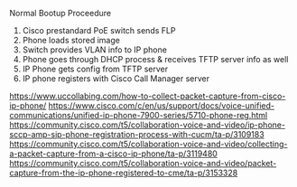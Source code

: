 Normal Bootup Proceedure

1. Cisco prestandard PoE switch sends FLP 
2. Phone loads stored image
3. Switch provides VLAN info to IP phone
4. Phone goes through DHCP process & receives TFTP server info as well
5. IP Phone gets config from TFTP server
6. IP phone registers with Cisco Call Manager server


https://www.uccollabing.com/how-to-collect-packet-capture-from-cisco-ip-phone/
https://www.cisco.com/c/en/us/support/docs/voice-unified-communications/unified-ip-phone-7900-series/5710-phone-reg.html
https://community.cisco.com/t5/collaboration-voice-and-video/ip-phone-sccp-amp-sip-phone-registration-process-with-cucm/ta-p/3109183
https://community.cisco.com/t5/collaboration-voice-and-video/collecting-a-packet-capture-from-a-cisco-ip-phone/ta-p/3119480
https://community.cisco.com/t5/collaboration-voice-and-video/packet-capture-from-the-ip-phone-registered-to-cme/ta-p/3153328
